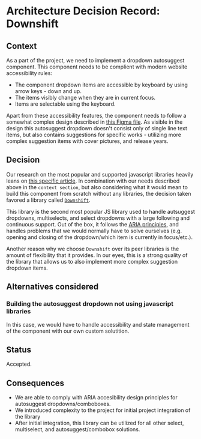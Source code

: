 # Architecture Decision Record: Downshift

## Context

As a part of the project, we need to implement a dropdown autosuggest component. This component needs to be complient with modern website accessibility rules:
- The component dropdown items are accessible by keyboard by using arrow keys - down and up.
- The items visibly change when they are in current focus.
- Items are selectable using the keyboard.

Apart from these accessibility features, the component needs to follow a somewhat complex design described in [this Figma file](https://www.figma.com/file/ETOZIfmgGS1HUfio57SOh7/S%C3%B8gning?node-id=4709%3A24976). As visible in the design this autosuggest dropdown doesn't consist only of single line text items, but also contains suggestions for specific works - utilizing more complex suggestion items with cover pictures, and release years. 

## Decision

Our research on the most popular and supported javascript libraries heavily leans on [this specific article](https://retool.com/blog/react-autocomplete-libraries/). In combination with our needs described above in the `context section`, but also considering  what it would mean to build this component from scratch without any libraries, the decision taken favored a library called [`Downshift`](https://www.downshift-js). 

This library is the second most popular JS library used to handle autsuggest dropdowns, multiselects, and select dropdowns with a large following and continuous support. Out of the box, it follows the [ARIA principles](https://www.w3.org/WAI/ARIA/apg/patterns/combobox/), and handles problems that we would normally have to solve ourselves (e.g. opening and closing of the dropdown/which item is currently in focus/etc.). 

Another reason why we choose `Downshift` over its peer libraries is the amount of flexibility that it provides. In our eyes, this is a strong quality of the library that allows us to also implement more complex suggestion dropdown items. 

## Alternatives considered

### Building the autosuggest dropdown not using javascript libraries
In this case, we would have to handle accessibility and state management of the component with our own custom solutition.

## Status

Accepted.

## Consequences

- We are able to comply with ARIA accesibility design principles for autosuggest dropdowns/comboboxes.
- We introduced complexity to the project for initial project integration of the library
- After initial integration, this library can be utilized for all other select, multiselect, and autosuggest/combobox solutions.
